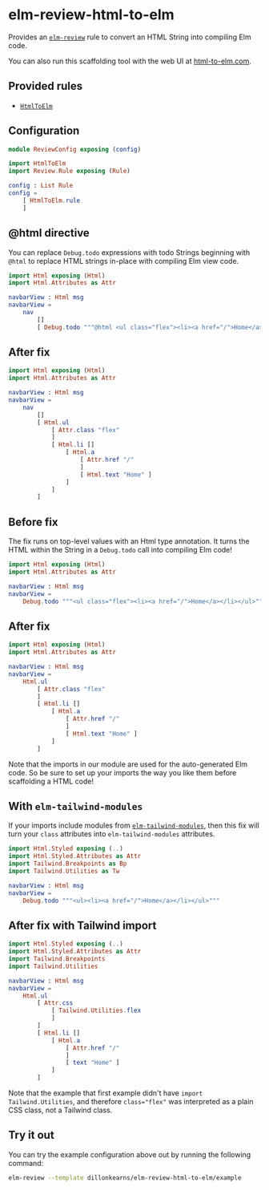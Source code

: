 # elm-review-html-to-elm

Provides an [`elm-review`](https://package.elm-lang.org/packages/jfmengels/elm-review/latest/) rule to convert an HTML String into compiling Elm code.

You can also run this scaffolding tool with the web UI at [html-to-elm.com](https://html-to-elm.com/).


## Provided rules

- [`HtmlToElm`](https://package.elm-lang.org/packages/dillonkearns/elm-review-html-to-elm/1.0.1/HtmlToElm)


## Configuration

```elm
module ReviewConfig exposing (config)

import HtmlToElm
import Review.Rule exposing (Rule)

config : List Rule
config =
    [ HtmlToElm.rule
    ]
```

## @html directive

You can replace `Debug.todo` expressions with todo Strings beginning with `@html` to replace HTML strings in-place with
compiling Elm view code.

```elm
import Html exposing (Html)
import Html.Attributes as Attr

navbarView : Html msg
navbarView =
    nav
        []
        [ Debug.todo """@html <ul class="flex"><li><a href="/">Home</a></li></ul>""" ]
```


## After fix

```elm
import Html exposing (Html)
import Html.Attributes as Attr

navbarView : Html msg
navbarView =
    nav 
        []
        [ Html.ul
            [ Attr.class "flex"
            ]
            [ Html.li []
                [ Html.a
                    [ Attr.href "/"
                    ]
                    [ Html.text "Home" ]
                ]
            ]
        ]
```



## Before fix

The fix runs on top-level values with an Html type annotation. It turns the HTML within the String
in a `Debug.todo` call into compiling Elm code!

```elm
import Html exposing (Html)
import Html.Attributes as Attr

navbarView : Html msg
navbarView =
    Debug.todo """<ul class="flex"><li><a href="/">Home</a></li></ul>"""
```


## After fix

```elm
import Html exposing (Html)
import Html.Attributes as Attr

navbarView : Html msg
navbarView =
    Html.ul
        [ Attr.class "flex"
        ]
        [ Html.li []
            [ Html.a
                [ Attr.href "/"
                ]
                [ Html.text "Home" ]
            ]
        ]
```

Note that the imports in our module are used for the auto-generated Elm code.
So be sure to set up your imports the way you like them before scaffolding a HTML code!


## With `elm-tailwind-modules`

If your imports include modules from [`elm-tailwind-modules`](https://github.com/matheus23/elm-tailwind-modules),
then this fix will turn your `class` attributes into `elm-tailwind-modules` attributes.

```elm
import Html.Styled exposing (..)
import Html.Styled.Attributes as Attr
import Tailwind.Breakpoints as Bp
import Tailwind.Utilities as Tw

navbarView : Html msg
navbarView =
    Debug.todo """<ul><li><a href="/">Home</a></li></ul>"""
```

## After fix with Tailwind import

```elm
import Html.Styled exposing (..)
import Html.Styled.Attributes as Attr
import Tailwind.Breakpoints
import Tailwind.Utilities

navbarView : Html msg
navbarView =
    Html.ul
        [ Attr.css
            [ Tailwind.Utilities.flex
            ]
        ]
        [ Html.li []
            [ Html.a
                [ Attr.href "/"
                ]
                [ text "Home" ]
            ]
        ]
```

Note that the example that first example didn't have `import Tailwind.Utilities`, and therefore `class="flex"` was
interpreted as a plain CSS class, not a Tailwind class.



## Try it out

You can try the example configuration above out by running the following command:

```bash
elm-review --template dillonkearns/elm-review-html-to-elm/example
```
